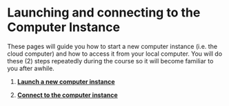 # Launching and connecting to the Computer Instance

These pages will guide you how to start a new computer instance (i.e. the cloud computer) and how to access it from your local computer.
You will do these (2) steps repeatedly during the course so it will become familiar to you after awhile. 
 
 1. **[Launch a new computer instance](launch-instance/)**

 2. **[Connect to the computer instance](connect-to-instance/)**

